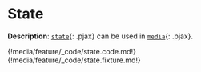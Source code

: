 # State

__Description__: [`state`](./../state/general.md){: .pjax} can be used in [`media`](./../media/general.md){: .pjax}.

{!media/feature/_code/state.code.md!}
{!media/feature/_code/state.fixture.md!}

<div class="end"></div>

